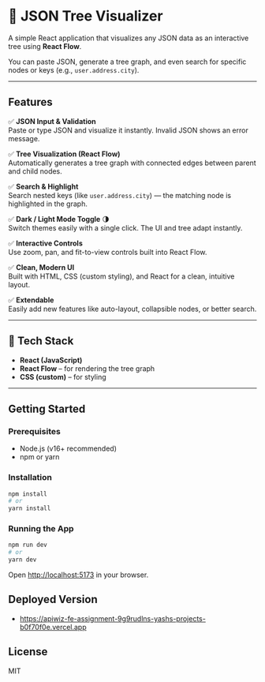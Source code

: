 # 🌳 JSON Tree Visualizer

A simple React application that visualizes any JSON data as an interactive tree using **React Flow**.

You can paste JSON, generate a tree graph, and even search for specific nodes or keys (e.g., `user.address.city`).

---

## Features

✅ **JSON Input & Validation**  
Paste or type JSON and visualize it instantly. Invalid JSON shows an error message.

✅ **Tree Visualization (React Flow)**  
Automatically generates a tree graph with connected edges between parent and child nodes.

✅ **Search & Highlight**  
Search nested keys (like `user.address.city`) — the matching node is highlighted in the graph.

✅ **Dark / Light Mode Toggle** 🌗  
Switch themes easily with a single click. The UI and tree adapt instantly.

✅ **Interactive Controls**  
Use zoom, pan, and fit-to-view controls built into React Flow.

✅ **Clean, Modern UI**  
Built with HTML, CSS (custom styling), and React for a clean, intuitive layout.

✅ **Extendable**  
Easily add new features like auto-layout, collapsible nodes, or better search.

---

## 🧩 Tech Stack

- **React (JavaScript)**
- **React Flow** – for rendering the tree graph
- **CSS (custom)** – for styling

---

## Getting Started

### Prerequisites

- Node.js (v16+ recommended)
- npm or yarn

### Installation

```bash
npm install
# or
yarn install
```

### Running the App

```bash
npm run dev
# or
yarn dev
```

Open [http://localhost:5173](http://localhost:5173) in your browser.

## Deployed Version

- https://apiwiz-fe-assignment-9g9rudlns-yashs-projects-b0f70f0e.vercel.app

## License

MIT

